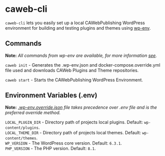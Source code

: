 # caweb-cli
`caweb-cli` lets you easily set up a local CAWebPublishing WordPress environment for building and testing plugins and themes using [wp-env](https://www.npmjs.com/package/@wordpress/env). 

## Commands
**Note:** *All commands from wp-env are available, for more information [see](https://www.npmjs.com/package/@wordpress/env).*  

`caweb init` - Generates the .wp-env.json and docker-compose.override.yml file used and downloads CAWeb Plugins and Theme repositories.

`caweb start` - Starts the CAWebPublishing WordPress Environment.  

## Environment Variables (.env)
**Note:** *[.wp-env.override.json](https://www.npmjs.com/package/@wordpress/env#wp-envoverridejson) file takes precedence over .env file and is the preferred override method.*  

`LOCAL_PLUGIN_DIR` - Directory path of projects local plugins. Default: `wp-content/plugins`.  
`LOCAL_THEME_DIR` - Directory path of projects local themes. Default: `wp-content/themes`.  
`WP_VERSION` - The WordPress core version. Default: `6.3.1`.  
`PHP_VERSION` - The PHP version. Default: `8.1`.  